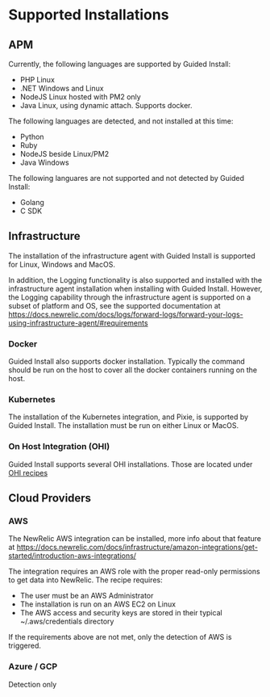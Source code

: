 # Supported Installations

## APM

Currently, the following languages are supported by Guided Install:

* PHP Linux
* .NET Windows and Linux
* NodeJS Linux hosted with PM2 only
* Java Linux, using dynamic attach. Supports docker.

The following languages are detected, and not installed at this time:

* Python
* Ruby
* NodeJS beside Linux/PM2
* Java Windows

The following languares are not supported and not detected by Guided Install:
* Golang
* C SDK

## Infrastructure

The installation of the infrastructure agent with Guided Install is supported for Linux, Windows and MacOS.


In addition, the Logging functionality is also supported and installed with the infrastructure agent installation when installing with Guided Install. 
However, the Logging capability through the infrastructure agent is supported on a subset of platform and OS, see the supported documentation at https://docs.newrelic.com/docs/logs/forward-logs/forward-your-logs-using-infrastructure-agent/#requirements

### Docker

Guided Install also supports docker installation. Typically the command should be run on the host to cover all the docker containers running on the host.

### Kubernetes

The installation of the Kubernetes integration, and Pixie, is supported by Guided Install. The installation must be run on either Linux or MacOS.

### On Host Integration (OHI)

Guided Install supports several OHI installations. Those are located under [OHI recipes](./../recipes//newrelic/infrastructure/ohi/)

## Cloud Providers

### AWS

The NewRelic AWS integration can be installed, more info about that feature at https://docs.newrelic.com/docs/infrastructure/amazon-integrations/get-started/introduction-aws-integrations/

The integration requires an AWS role with the proper read-only permissions to get data into NewRelic. The recipe requires:
* The user must be an AWS Administrator
* The installation is run on an AWS EC2 on Linux
* The AWS access and security keys are stored in their typical ~/.aws/credentials directory

If the requirements above are not met, only the detection of AWS is triggered.

### Azure / GCP

Detection only
